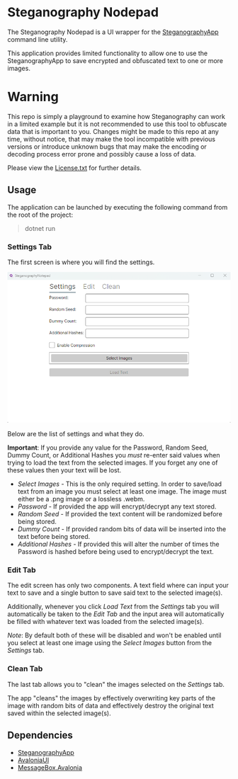 # Steganography Nodepad
The Steganography Nodepad is a UI wrapper for the [SteganographyApp](https://github.com/AndrewEC/SteganographyApp) command line utility.

This application provides limited functionality to allow one to use the SteganographyApp to save encrypted and obfuscated text to one
or more images.

# Warning
This repo is simply a playground to examine how Steganography can work in a limited example but it is not recommended to use this tool to obfuscate data that is important to you. Changes might be made to this repo at any time, without notice, that may make the tool incompatible with previous versions or introduce unknown bugs that may make the encoding or decoding process error prone and possibly cause a loss of data.

Please view the [License.txt](./License.txt) for further details.

## Usage

The application can be launched by executing the following command from the root of the project:
> dotnet run

### Settings Tab
The first screen is where you will find the settings.

![Steganography Nodepad - Settings](images/settings.png)

Below are the list of settings and what they do.

**Important**: If you provide any value for the Password, Random Seed, Dummy Count, or Additional Hashes you *must* re-enter said values when trying to load the text from the selected images. If you forget any one of these values then your text will be lost.

* *Select Images* - This is the only required setting. In order to save/load text from an image you must select at least one image. The image must either be a .png image or a lossless .webm.
* *Password* - If provided the app will encrypt/decrypt any text stored.
* *Random Seed* - If provided the text content will be randomized before being stored.
* *Dummy Count* - If provided random bits of data will be inserted into the text before being stored.
* *Additional Hashes* - If provided this will alter the number of times the Password is hashed before being used to encrypt/decrypt the text.

### Edit Tab
The edit screen has only two components. A text field where can input your text to save and a single button to save said text to the selected image(s).

Additionally, whenever you click *Load Text* from the *Settings* tab you will automatically be taken to the *Edit Tab* and the input area will automatically be filled with whatever text was loaded from the selected image(s).

*Note*: By default both of these will be disabled and won't be enabled until you select at least one image using the *Select Images* button from the *Settings* tab.

### Clean Tab
The last tab allows you to "clean" the images selected on the *Settings* tab.

The app "cleans" the images by effectively overwriting key parts of the image with random bits of data and effectively destroy the original text saved within the selected image(s).

## Dependencies
* [SteganographyApp](https://github.com/AndrewEC/SteganographyApp)
* [AvaloniaUI](https://github.com/AvaloniaUI/Avalonia)
* [MessageBox.Avalonia](https://github.com/AvaloniaCommunity/MessageBox.Avalonia)
